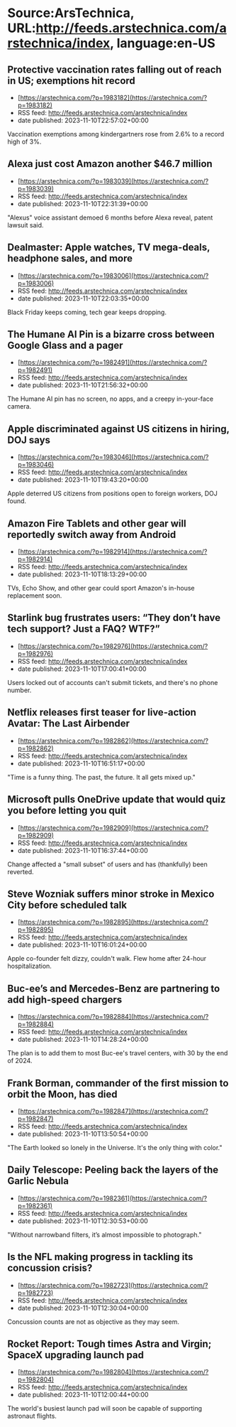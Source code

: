 # Source:ArsTechnica, URL:http://feeds.arstechnica.com/arstechnica/index, language:en-US

## Protective vaccination rates falling out of reach in US; exemptions hit record
 - [https://arstechnica.com/?p=1983182](https://arstechnica.com/?p=1983182)
 - RSS feed: http://feeds.arstechnica.com/arstechnica/index
 - date published: 2023-11-10T22:57:02+00:00

Vaccination exemptions among kindergartners rose from 2.6% to a record high of 3%.

## Alexa just cost Amazon another $46.7 million
 - [https://arstechnica.com/?p=1983039](https://arstechnica.com/?p=1983039)
 - RSS feed: http://feeds.arstechnica.com/arstechnica/index
 - date published: 2023-11-10T22:31:39+00:00

"Alexus" voice assistant demoed 6 months before Alexa reveal, patent lawsuit said.

## Dealmaster: Apple watches, TV mega-deals, headphone sales, and more
 - [https://arstechnica.com/?p=1983006](https://arstechnica.com/?p=1983006)
 - RSS feed: http://feeds.arstechnica.com/arstechnica/index
 - date published: 2023-11-10T22:03:35+00:00

Black Friday keeps coming, tech gear keeps dropping.

## The Humane AI Pin is a bizarre cross between Google Glass and a pager
 - [https://arstechnica.com/?p=1982491](https://arstechnica.com/?p=1982491)
 - RSS feed: http://feeds.arstechnica.com/arstechnica/index
 - date published: 2023-11-10T21:56:32+00:00

The Humane AI pin has no screen, no apps, and a creepy in-your-face camera.

## Apple discriminated against US citizens in hiring, DOJ says
 - [https://arstechnica.com/?p=1983046](https://arstechnica.com/?p=1983046)
 - RSS feed: http://feeds.arstechnica.com/arstechnica/index
 - date published: 2023-11-10T19:43:20+00:00

Apple deterred US citizens from positions open to foreign workers, DOJ found.

## Amazon Fire Tablets and other gear will reportedly switch away from Android
 - [https://arstechnica.com/?p=1982914](https://arstechnica.com/?p=1982914)
 - RSS feed: http://feeds.arstechnica.com/arstechnica/index
 - date published: 2023-11-10T18:13:29+00:00

TVs, Echo Show, and other gear could sport Amazon's in-house replacement soon.

## Starlink bug frustrates users: “They don’t have tech support? Just a FAQ? WTF?”
 - [https://arstechnica.com/?p=1982976](https://arstechnica.com/?p=1982976)
 - RSS feed: http://feeds.arstechnica.com/arstechnica/index
 - date published: 2023-11-10T17:00:41+00:00

Users locked out of accounts can't submit tickets, and there's no phone number.

## Netflix releases first teaser for live-action Avatar: The Last Airbender
 - [https://arstechnica.com/?p=1982862](https://arstechnica.com/?p=1982862)
 - RSS feed: http://feeds.arstechnica.com/arstechnica/index
 - date published: 2023-11-10T16:51:17+00:00

"Time is a funny thing. The past, the future. It all gets mixed up."

## Microsoft pulls OneDrive update that would quiz you before letting you quit
 - [https://arstechnica.com/?p=1982909](https://arstechnica.com/?p=1982909)
 - RSS feed: http://feeds.arstechnica.com/arstechnica/index
 - date published: 2023-11-10T16:37:44+00:00

Change affected a "small subset" of users and has (thankfully) been reverted.

## Steve Wozniak suffers minor stroke in Mexico City before scheduled talk
 - [https://arstechnica.com/?p=1982895](https://arstechnica.com/?p=1982895)
 - RSS feed: http://feeds.arstechnica.com/arstechnica/index
 - date published: 2023-11-10T16:01:24+00:00

Apple co-founder felt dizzy, couldn't walk. Flew home after 24-hour hospitalization.

## Buc-ee’s and Mercedes-Benz are partnering to add high-speed chargers
 - [https://arstechnica.com/?p=1982884](https://arstechnica.com/?p=1982884)
 - RSS feed: http://feeds.arstechnica.com/arstechnica/index
 - date published: 2023-11-10T14:28:24+00:00

The plan is to add them to most Buc-ee's travel centers, with 30 by the end of 2024.

## Frank Borman, commander of the first mission to orbit the Moon, has died
 - [https://arstechnica.com/?p=1982847](https://arstechnica.com/?p=1982847)
 - RSS feed: http://feeds.arstechnica.com/arstechnica/index
 - date published: 2023-11-10T13:50:54+00:00

"The Earth looked so lonely in the Universe. It's the only thing with color."

## Daily Telescope: Peeling back the layers of the Garlic Nebula
 - [https://arstechnica.com/?p=1982361](https://arstechnica.com/?p=1982361)
 - RSS feed: http://feeds.arstechnica.com/arstechnica/index
 - date published: 2023-11-10T12:30:53+00:00

"Without narrowband filters, it’s almost impossible to photograph."

## Is the NFL making progress in tackling its concussion crisis?
 - [https://arstechnica.com/?p=1982723](https://arstechnica.com/?p=1982723)
 - RSS feed: http://feeds.arstechnica.com/arstechnica/index
 - date published: 2023-11-10T12:30:04+00:00

Concussion counts are not as objective as they may seem.

## Rocket Report: Tough times Astra and Virgin; SpaceX upgrading launch pad
 - [https://arstechnica.com/?p=1982804](https://arstechnica.com/?p=1982804)
 - RSS feed: http://feeds.arstechnica.com/arstechnica/index
 - date published: 2023-11-10T12:00:44+00:00

The world's busiest launch pad will soon be capable of supporting astronaut flights.


